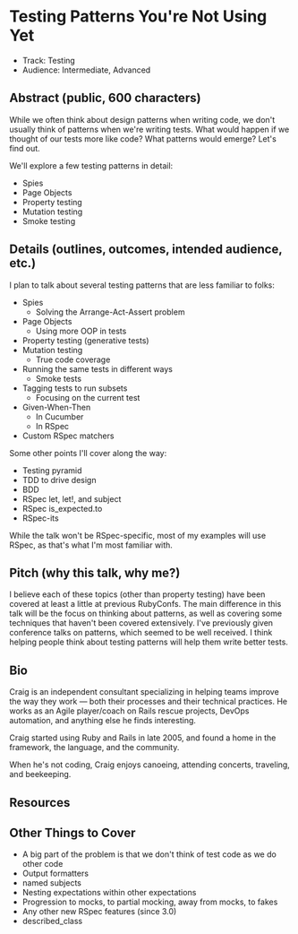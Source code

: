 Testing Patterns You're Not Using Yet
=====================================

* Track: Testing
* Audience: Intermediate, Advanced


Abstract (public, 600 characters)
--------

While we often think about design patterns when writing code,
we don't usually think of patterns when we're writing tests.
What would happen if we thought of our tests more like code?
What patterns would emerge? Let's find out.

We'll explore a few testing patterns in detail:

* Spies
* Page Objects
* Property testing
* Mutation testing
* Smoke testing


Details (outlines, outcomes, intended audience, etc.)
-------

I plan to talk about several testing patterns that are less familiar to folks:

* Spies
    * Solving the Arrange-Act-Assert problem
* Page Objects
    * Using more OOP in tests
* Property testing (generative tests)
* Mutation testing
    * True code coverage
* Running the same tests in different ways
    * Smoke tests
* Tagging tests to run subsets
    * Focusing on the current test
* Given-When-Then
    * In Cucumber
    * In RSpec
* Custom RSpec matchers

Some other points I'll cover along the way:

* Testing pyramid
* TDD to drive design
* BDD
* RSpec let, let!, and subject
* RSpec is_expected.to
* RSpec-its

While the talk won't be RSpec-specific, most of my examples will use RSpec,
as that's what I'm most familiar with.


Pitch (why this talk, why me?)
-----

I believe each of these topics (other than property testing) have been covered at least a little at previous RubyConfs.
The main difference in this talk will be the focus on thinking about patterns,
as well as covering some techniques that haven't been covered extensively.
I've previously given conference talks on patterns, which seemed to be well received.
I think helping people think about testing patterns will help them write better tests.


Bio
---

Craig is an independent consultant specializing in helping teams improve the way they work — both their processes and their technical practices. He works as an Agile player/coach on Rails rescue projects, DevOps automation, and anything else he finds interesting.

Craig started using Ruby and Rails in late 2005, and found a home in the framework, the language, and the community.

When he's not coding, Craig enjoys canoeing, attending concerts, traveling, and beekeeping.


Resources
---------


Other Things to Cover
---------------------

* A big part of the problem is that we don't think of test code as we do other code
* Output formatters
* named subjects
* Nesting expectations within other expectations
* Progression to mocks, to partial mocking, away from mocks, to fakes
* Any other new RSpec features (since 3.0)
* described_class
